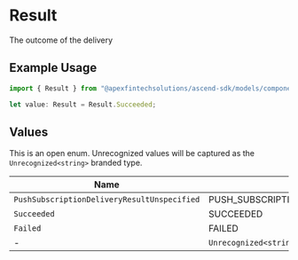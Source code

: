 # Result

The outcome of the delivery

## Example Usage

```typescript
import { Result } from "@apexfintechsolutions/ascend-sdk/models/components";

let value: Result = Result.Succeeded;
```

## Values

This is an open enum. Unrecognized values will be captured as the `Unrecognized<string>` branded type.

| Name                                          | Value                                         |
| --------------------------------------------- | --------------------------------------------- |
| `PushSubscriptionDeliveryResultUnspecified`   | PUSH_SUBSCRIPTION_DELIVERY_RESULT_UNSPECIFIED |
| `Succeeded`                                   | SUCCEEDED                                     |
| `Failed`                                      | FAILED                                        |
| -                                             | `Unrecognized<string>`                        |